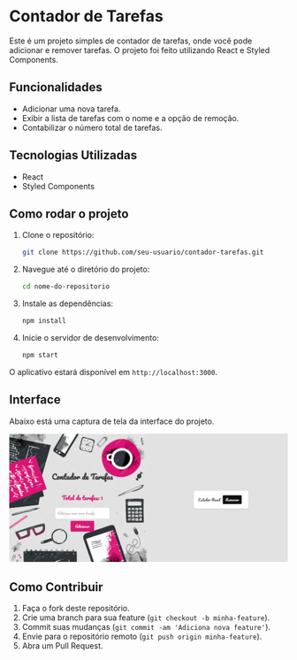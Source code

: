 # Contador de Tarefas

Este é um projeto simples de contador de tarefas, onde você pode adicionar e remover tarefas. O projeto foi feito utilizando React e Styled Components.

## Funcionalidades

- Adicionar uma nova tarefa.
- Exibir a lista de tarefas com o nome e a opção de remoção.
- Contabilizar o número total de tarefas.

## Tecnologias Utilizadas

- React
- Styled Components

## Como rodar o projeto

1. Clone o repositório:
    ```bash
    git clone https://github.com/seu-usuario/contador-tarefas.git
    ```

2. Navegue até o diretório do projeto:
    ```bash
    cd nome-do-repositorio
    ```

3. Instale as dependências:
    ```bash
    npm install
    ```

4. Inicie o servidor de desenvolvimento:
    ```bash
    npm start
    ```

O aplicativo estará disponível em `http://localhost:3000`.

## Interface

Abaixo está uma captura de tela da interface do projeto.

<img src='./src/assets/interface.png'/>
 
## Como Contribuir

1. Faça o fork deste repositório.
2. Crie uma branch para sua feature (`git checkout -b minha-feature`).
3. Commit suas mudanças (`git commit -am 'Adiciona nova feature'`).
4. Envie para o repositório remoto (`git push origin minha-feature`).
5. Abra um Pull Request.



